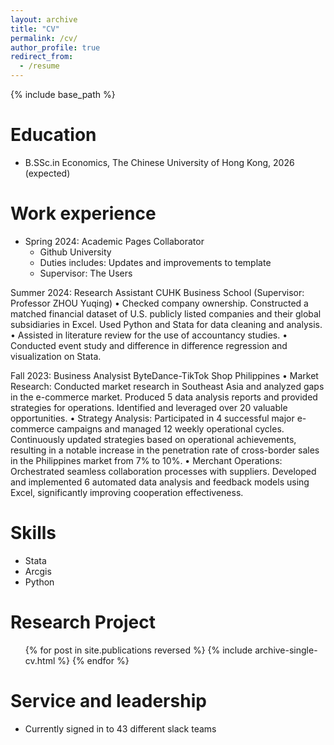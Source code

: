 ```yaml
---
layout: archive
title: "CV"
permalink: /cv/
author_profile: true
redirect_from:
  - /resume
---
```


{% include base_path %}

Education
======
* B.SSc.in Economics, The Chinese University of Hong Kong, 2026 (expected)

Work experience
======
* Spring 2024: Academic Pages Collaborator
  * Github University
  * Duties includes: Updates and improvements to template
  * Supervisor: The Users

Summer 2024: Research Assistant 
CUHK Business School (Supervisor: Professor ZHOU Yuqing)
• Checked company ownership. Constructed a matched financial dataset of U.S. publicly listed companies and their global
subsidiaries in Excel. Used Python and Stata for data cleaning and analysis.
• Assisted in literature review for the use of accountancy studies.
• Conducted event study and difference in difference regression and visualization on Stata.

Fall 2023: Business Analysist
ByteDance-TikTok Shop Philippines
• Market Research: Conducted market research in Southeast Asia and analyzed gaps in the e-commerce market. Produced 5 data
analysis reports and provided strategies for operations. Identified and leveraged over 20 valuable opportunities.
• Strategy Analysis: Participated in 4 successful major e-commerce campaigns and managed 12 weekly operational cycles.
Continuously updated strategies based on operational achievements, resulting in a notable increase in the penetration rate of
cross-border sales in the Philippines market from 7% to 10%.
• Merchant Operations: Orchestrated seamless collaboration processes with suppliers. Developed and implemented 6 automated
data analysis and feedback models using Excel, significantly improving cooperation effectiveness.


Skills
======
* Stata
* Arcgis
* Python

Research Project
======
  <ul>{% for post in site.publications reversed %}
    {% include archive-single-cv.html %}
  {% endfor %}</ul>
  
Service and leadership
======
* Currently signed in to 43 different slack teams
